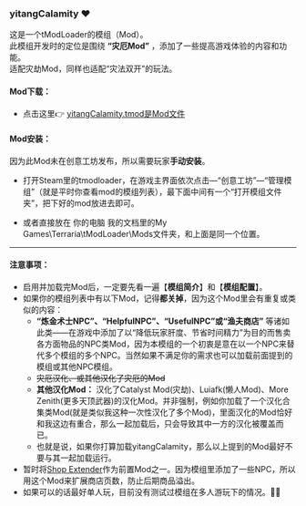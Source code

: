 ### yitangCalamity ❤
这是一个tModLoader的模组（Mod）。  
此模组开发时的定位是围绕 **“灾厄Mod”** ，添加了一些提高游戏体验的内容和功能。  
适配灾劫Mod，同样也适配“灾法双开”的玩法。

#### Mod下载：
*  点击这里👉 [yitangCalamity.tmod是Mod文件](https://github.com/yitang1/yitangCalamity/releases)

#### Mod安装：
因为此Mod未在创意工坊发布，所以需要玩家**手动安装**。

* 打开Steam里的tmodloader，在游戏主界面依次点击—“创意工坊”—“管理模组”（就是平时你查看mod的模组列表），最下面中间有一个“打开模组文件夹”，把下好的mod放进去即可。

* 或者直接放在 你的电脑 我的文档里的My Games\Terraria\tModLoader\Mods文件夹，和上面是同一个位置。

---
#### 注意事项：
* 启用并加载完Mod后，一定要先看一遍【**模组简介**】和【**模组配置**】。
* 如果你的模组列表中有以下Mod，记得**都关掉**，因为这个Mod里会有重复或类似的内容：
    * **“炼金术士NPC”、“HelpfulNPC”、“UsefulNPC”或“渔夫商店”** 等诸如此类——在游戏中添加了以“降低玩家肝度、节省时间精力”为目的而售卖各方面物品的NPC类Mod，因为本模组的一个初衷是意在以一个NPC来替代多个模组的多个NPC。当然如果不满足你的需求也可以加载前面提到的模组或其他NPC模组。
    * ~~灾厄汉化、或其他汉化了灾厄的Mod~~
    * **其他汉化Mod：** 汉化了Catalyst Mod(灾劫)、Luiafk(懒人Mod)、More Zenith(更多天顶武器)的汉化Mod。并非强制，例如你加载了一个汉化合集类Mod(就是类似我这种一次性汉化了多个Mod)，里面汉化的Mod恰好和我这边有重合，那么一起加载后，只会导致其中一方的汉化被覆盖而已。
    * 也就是说，如果你打算加载yitangCalamity，那么以上提到的Mod最好不要与其一起加载运行。
* 暂时将[Shop Extender](https://steamcommunity.com/sharedfiles/filedetails/?id=3012051615)作为前置Mod之一。因为模组里添加了一些NPC，所以用这个Mod来扩展商店页数，防止后期商品溢出。
* 如果可以的话最好单人玩，目前没有测试过模组在多人游玩下的情况。🤒😣
